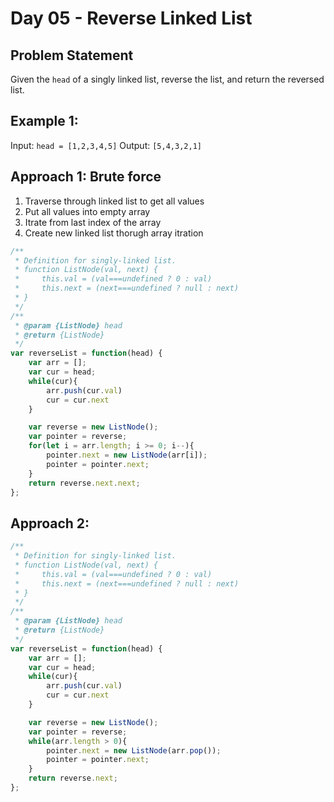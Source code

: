 
# Day 05 - Reverse Linked List

## Problem Statement
Given the `head` of a singly linked list, reverse the list, and return the reversed list.

## Example 1:
Input: `head = [1,2,3,4,5]`
Output: `[5,4,3,2,1]`

## Approach 1: Brute force
1. Traverse through linked list to get all values
2. Put all values into empty array
3. Itrate from last index of the array
4. Create new linked list thorugh array itration
```javascript
/**
 * Definition for singly-linked list.
 * function ListNode(val, next) {
 *     this.val = (val===undefined ? 0 : val)
 *     this.next = (next===undefined ? null : next)
 * }
 */
/**
 * @param {ListNode} head
 * @return {ListNode}
 */
var reverseList = function(head) {
    var arr = [];
    var cur = head;
    while(cur){
        arr.push(cur.val)
        cur = cur.next
    }

    var reverse = new ListNode();
    var pointer = reverse;
    for(let i = arr.length; i >= 0; i--){
        pointer.next = new ListNode(arr[i]);
        pointer = pointer.next;
    }
    return reverse.next.next;
};
```
## Approach 2: 
```javascript
/**
 * Definition for singly-linked list.
 * function ListNode(val, next) {
 *     this.val = (val===undefined ? 0 : val)
 *     this.next = (next===undefined ? null : next)
 * }
 */
/**
 * @param {ListNode} head
 * @return {ListNode}
 */
var reverseList = function(head) {
    var arr = [];
    var cur = head;
    while(cur){
        arr.push(cur.val)
        cur = cur.next
    }

    var reverse = new ListNode();
    var pointer = reverse;
    while(arr.length > 0){
        pointer.next = new ListNode(arr.pop());
        pointer = pointer.next; 
    }
    return reverse.next;
};
```